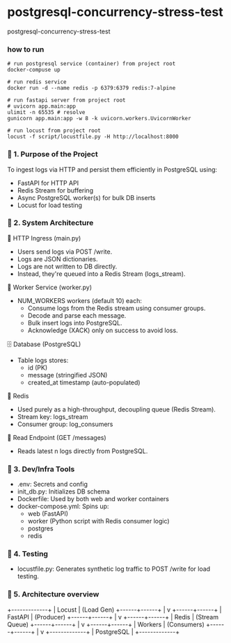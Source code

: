 # postgresql-concurrency-stress-test
postgresql-concurrency-stress-test


### how to run
```
# run postgresql service (container) from project root
docker-compuse up

# run redis service
docker run -d --name redis -p 6379:6379 redis:7-alpine

# run fastapi server from project root
# uvicorn app.main:app
ulimit -n 65535 # resolve
gunicorn app.main:app -w 8 -k uvicorn.workers.UvicornWorker

# run locust from project root
locust -f script/locustfile.py -H http://localhost:8000
```



### 🧠 1. Purpose of the Project
To ingest logs via HTTP and persist them efficiently in PostgreSQL using:

- FastAPI for HTTP API
- Redis Stream for buffering
- Async PostgreSQL worker(s) for bulk DB inserts
- Locust for load testing

### 🧱 2. System Architecture
🚀 HTTP Ingress (main.py)
- Users send logs via POST /write.
- Logs are JSON dictionaries.
- Logs are not written to DB directly.
- Instead, they're queued into a Redis Stream (logs_stream).

🧵 Worker Service (worker.py)
- NUM_WORKERS workers (default 10) each:
    - Consume logs from the Redis stream using consumer groups.
    - Decode and parse each message.
    - Bulk insert logs into PostgreSQL.
    - Acknowledge (XACK) only on success to avoid loss.

🗄️ Database (PostgreSQL)
- Table logs stores:
    - id (PK)
    - message (stringified JSON)
    - created_at timestamp (auto-populated)

🧠 Redis
- Used purely as a high-throughput, decoupling queue (Redis Stream).
- Stream key: logs_stream
- Consumer group: log_consumers

🔁 Read Endpoint (GET /messages)
- Reads latest n logs directly from PostgreSQL.

### 🔧 3. Dev/Infra Tools
- .env: Secrets and config
- init_db.py: Initializes DB schema
- Dockerfile: Used by both web and worker containers
- docker-compose.yml: Spins up:
    - web (FastAPI)
    - worker (Python script with Redis consumer logic)
    - postgres
    - redis

### 🔬 4. Testing
- locustfile.py: Generates synthetic log traffic to POST /write for load testing.


### 🔄 5. Architecture overview
+-------------+
|  Locust     |  (Load Gen)
+------+------+
       |
       v
+------+------+
|   FastAPI    |  (Producer)
+------+------+
       |
       v
+------+------+
|   Redis      |  (Stream Queue)
+------+------+
       |
       v
+------+------+
|  Workers     |  (Consumers)
+------+------+
       |
       v
+-------------+
| PostgreSQL   |
+-------------+

